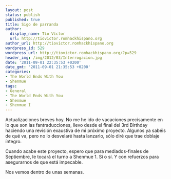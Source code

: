 ```yaml
---
layout: post
status: publish
published: true
title: Sigo de parranda
author:
  display_name: Tío Víctor
  url: http://tiovictor.romhackhispano.org
author_url: http://tiovictor.romhackhispano.org
wordpress_id: 529
wordpress_url: http://tiovictor.romhackhispano.org/?p=529
header_img: /img/2012/03/Interrogacion.jpg
date: '2011-09-01 22:35:53 +0200'
date_gmt: '2011-09-01 21:35:53 +0200'
categories:
- The World Ends With You
- Shenmue
tags:
- General
- The World Ends With You
- Shenmue
- Shenmue I
---
```

Actualizaciones breves hoy. No me he ido de vacaciones precisamente en lo que 
son las fantraducciones, llevo desde el final del 3rd Birthday haciendo una 
revisión exaustiva de mi próximo proyecto. Algunos ya sabéis de qué va, pero 
no lo desvelaré hasta lanzarlo, sólo diré que trae doblaje íntegro.

Cuando acabe este proyecto, espero que para mediados-finales de Septiembre, 
le tocará el turno a Shenmue 1. Sí o sí. Y con refuerzos para asegurarnos de 
que está impecable.

Nos vemos dentro de unas semanas.
